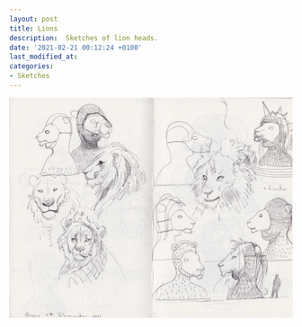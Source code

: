 ```yaml
---
layout: post
title: Lions 
description:  Sketches of lion heads.
date: '2021-02-21 00:12:24 +0100'
last_modified_at:
categories:
- Sketches
---
```

![lions](/images/Lion-mask-sketches-0.jpg)
